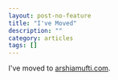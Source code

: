 ```yaml
---
layout: post-no-feature
title: "I've Moved"
description: ""
category: articles
tags: []
---
```


I've moved to [arshiamufti.com](http://arshiamufti.com).
